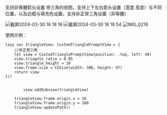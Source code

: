 支持非等腰箭头设置
带三角的视图，支持上下左右箭头设置（宽度 高度）与不同位置，以及边框与填充色设置，支持非正常三角设置（非等腰）

![截屏2024-03-30 18 19 16](https://github.com/HannahZheng/CustomTriangleView/assets/19170853/6cbe5598-7186-4153-adad-b8a184f3d6db)
![截屏2024-03-30 18 18 54](https://github.com/HannahZheng/CustomTriangleView/assets/19170853/636981fa-90d0-4622-8575-f5387c73b418)
![IMG_0218](https://github.com/HannahZheng/CustomTriangleView/assets/19170853/dce3d83c-98ae-432a-b41d-d17f46cd94e2)

使用示例：

    lazy var triangleView: CustomTrianglePromptView = {
        //非正常三角
        let view = CustomTrianglePromptView(position: .top, left: 40)
        view.triagnle_ratio = 0.85
        view.triangle_height = 10
        view.frame.size = CGSize(width: 300, height: 97)
        return view
    }()


            view.addSubview(triangleView)
        
        triangleView.frame.origin.x = 10
        triangleView.frame.origin.y = 100
        triangleView.updatePath()
